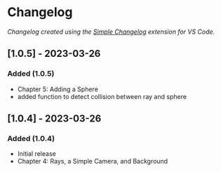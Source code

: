# Changelog

*Changelog created using the [Simple Changelog](https://marketplace.visualstudio.com/items?itemName=tobiaswaelde.vscode-simple-changelog) extension for VS Code.*

## [1.0.5] - 2023-03-26

### Added (1.0.5)

- Chapter 5: Adding a Sphere
- added function to detect collision between ray and sphere

## [1.0.4] - 2023-03-26

### Added (1.0.4)

- Initial release
- Chapter 4: Rays, a Simple Camera, and Background